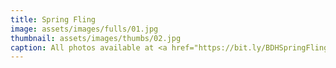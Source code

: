 ```yaml
---
title: Spring Fling
image: assets/images/fulls/01.jpg
thumbnail: assets/images/thumbs/02.jpg
caption: All photos available at <a href="https://bit.ly/BDHSpringFling"
---
```

